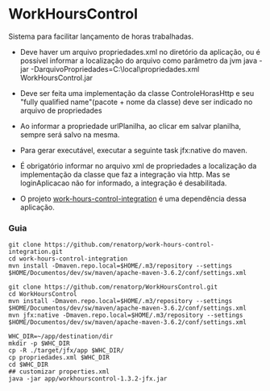 # WorkHoursControl
Sistema para facilitar lançamento de horas trabalhadas.

- Deve haver um arquivo propriedades.xml no diretório da aplicação, ou é possível informar a localização do arquivo como parâmetro da jvm
java -jar -DarquivoPropriedades=C:\local\propriedades.xml WorkHoursControl.jar

- Deve ser feita uma implementação da classe ControleHorasHttp e seu "fully qualified name"(pacote + nome da classe) deve ser indicado no arquivo de propriedades 

- Ao informar a propriedade urlPlanilha, ao clicar em salvar planilha, sempre será salvo na mesma.

- Para gerar executável, executar a seguinte task jfx:native do maven.

- É obrigatório informar no arquivo xml de propriedades a localização da implementação da classe que faz a integração via http. Mas se loginAplicacao não for informado, a integração é desabilitada.

- O projeto [work-hours-control-integration](https://github.com/renatorp/work-hours-control-integration) é uma dependência dessa aplicação.

### Guia

```
git clone https://github.com/renatorp/work-hours-control-integration.git
cd work-hours-control-integration
mvn install -Dmaven.repo.local=$HOME/.m3/repository --settings $HOME/Documentos/dev/sw/maven/apache-maven-3.6.2/conf/settings.xml
```

```
git clone https://github.com/renatorp/WorkHoursControl.git
cd WorkHoursControl
mvn install -Dmaven.repo.local=$HOME/.m3/repository --settings $HOME/Documentos/dev/sw/maven/apache-maven-3.6.2/conf/settings.xml
mvn jfx:native -Dmaven.repo.local=$HOME/.m3/repository --settings $HOME/Documentos/dev/sw/maven/apache-maven-3.6.2/conf/settings.xml
```

```
WHC_DIR=~/app/destination/dir
mkdir -p $WHC_DIR
cp -R ./target/jfx/app $WHC_DIR/
cp propriedades.xml $WHC_DIR
cd $WHC_DIR
## customizar properties.xml
java -jar app/workhourscontrol-1.3.2-jfx.jar 
```

